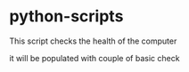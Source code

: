 # python-scripts

This script checks the health of the computer

it will be populated with couple of basic check